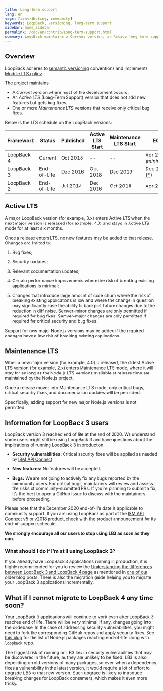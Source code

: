 ```yaml
---
title: Long-term support
lang: en
tags: [contributing, community]
keywords: LoopBack, versioning, long-term support
sidebar: home_sidebar
permalink: /doc/en/contrib/Long-term-support.html
summary: LoopBack maintains a Current version, an Active long-term support (LTS) version, and one or more Maintenance LTS versions.
---
```


## Overview

LoopBack adheres to [semantic versioning](http://semver.org/) conventions and
implements [Module LTS policy](https://github.com/CloudNativeJS/ModuleLTS).

The project maintains:

- A _Current_ version where most of the development occurs.
- An _Active LTS_ (Long-Term Support) version that does not add new features but gets bug fixes.
- One or more _Maintenance LTS_ versions that receive only critical bug fixes.

Below is the LTS schedule on the LoopBack versions:

Framework | Status | Published | Active LTS Start | Maintenance LTS Start | EOL
-- | -- | -- | -- | -- | --
LoopBack 4 | Current | Oct 2018 | -- | -- | Apr 2023 _(minimum)_
LoopBack 3 | End-of-Life | Dec 2016 | Oct 2018 | Dec 2019 | Dec 2020 [(\*)](#lb3)
LoopBack 2 | End-of-Life | Jul 2014 | Dec 2016 | Oct 2018 | Apr 2019

## Active LTS

A major LoopBack version (for example, 3.x) enters Active LTS when the next
major version is released (for example, 4.0) and stays in Active LTS mode for
at least six months.

Once a release enters LTS, no new features may be added to that release.
Changes are limited to:

1. Bug fixes;

2. Security updates;

3. Relevant documentation updates;

4. Certain performance improvements where the risk of breaking existing
 applications is minimal;

5. Changes that introduce large amount of code churn where the risk of breaking
 existing applications is low and where the change in question may significantly
 ease the ability to backport future changes due to the reduction in diff noise.
 Semver-minor changes are only permitted if required for bug fixes. Semver-major
 changes are only permitted if required for critical security and bug fixes.

Support for new major Node.js versions may be added if the required changes
have a low risk of breaking existing applications.

## Maintenance LTS

When a new major version (for example, 4.0) is released, the oldest Active LTS
version (for example, 2.x) enters Maintenance LTS mode, where it will stay for
as long as the Node.js LTS versions available at release time are maintained by
the Node.js project.

Once a release moves into Maintenance LTS mode, only critical bugs, critical
security fixes, and documentation updates will be permitted.

Specifically, adding support for new major Node.js versions is not permitted.

<a id="lb3"></a>
## Information for LoopBack 3 users

LoopBack version 3 reached end of life at the end of 2020. We understand some
users might still be using LoopBack 3 and have questions about the
implications of running LoopBack 3 in production.

- **Security vulnerabilities:** Critical security fixes will be applied as
  needed by [IBM API Connect](https://www.ibm.com/cloud/api-connect)

- **New features:** No features will be accepted.

- **Bugs:** We are not going to actively fix any bugs reported by the community
  users. For critical bugs, maintainers will review and assess the risks of
  community-submitted PRs. If you’re planning to submit a fix, it’s the best to
  open a GitHub issue to discuss with the maintainers before proceeding.

Please note that the December 2020 end-of-life date is applicable to community
support. If you are using LoopBack as part of the
[IBM API Connect](https://www.ibm.com/cloud/api-connect) v5 or v2018 product,
check with the product announcement for its end-of-support schedule.

**We strongly encourage all our users to stop using LB3 as soon as they can.**

### What should I do if I’m still using LoopBack 3?

If you already have LoopBack 3 applications running in production, it is highly
recommended for you to review the
[Understanding the differences between LoopBack 3 and LoopBack 4 page](https://loopback.io/doc/en/lb4/Understanding-the-differences.html)
as mentioned in
[one of our older blog posts](https://strongloop.com/strongblog/lb3-extended-lts/).
There is also the
[migration guide](https://loopback.io/doc/en/lb4/migration-overview.html)
helping you to migrate your LoopBack 3 applications incrementally.

## What if I cannot migrate to LoopBack 4 any time soon?

Your LoopBack 3 applications will continue to work even after LoopBack 3
reaches end of life. There will be _very_ minimal, if any, changes going into
the codebase. In the case of addressing security vulnerabilities, you might
need to fork the corresponding GitHub repos and apply security fixes. See
[this blog](https://strongloop.com/strongblog/lb3-entered-maintenance-mode/)
for the list of Node.js packages reaching end-of-life along with `loopback`
repo.

The biggest risk of running on LB3 lies in security vulnerabilities that may be
discovered in the future, as they are unlikely to be fixed. LB3 is also
depending on old versions of many packages, so even when a dependency fixes a
vulnerability in the latest version, it would require a lot of effort to
upgrade LB3 to that new version. Such upgrade is likely to introduce breaking
changes for LoopBack consumers, which makes it even more tricky.
